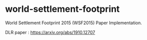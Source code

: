 # world-settlement-footprint
World Settlement Footprint 2015 (WSF2015) Paper Implementation.



DLR paper : https://arxiv.org/abs/1910.12707
